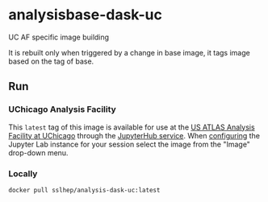 # analysisbase-dask-uc

UC AF specific image building

It is rebuilt only when triggered by a change in base image, it tags image based on the tag of base.

## Run

### UChicago Analysis Facility

This `latest` tag of this image is available for use at the [US ATLAS Analysis Facility at UChicago](https://af.uchicago.edu/) through the [JupyterHub service](https://af.uchicago.edu/jupyterlab).
When [configuring](https://af.uchicago.edu/jupyterlab/configure) the Jupyter Lab instance for your session select the image from the "Image" drop-down menu.

### Locally

```
docker pull sslhep/analysis-dask-uc:latest
```
